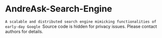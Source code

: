 # AndreAsk-Search-Engine
`A scalable and distributed search engine mimicking functionalities of early-day Google
`Source code is hidden for privacy issues. Please contact authors for details. 

